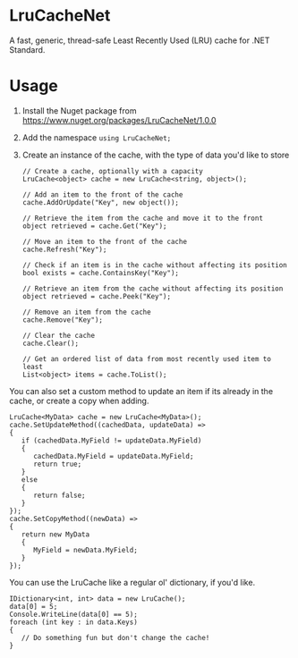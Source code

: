 # LruCacheNet

A fast, generic, thread-safe Least Recently Used (LRU) cache for .NET Standard.

# Usage

1) Install the Nuget package from https://www.nuget.org/packages/LruCacheNet/1.0.0

2) Add the namespace 
    `using LruCacheNet;`
    
3) Create an instance of the cache, with the type of data you'd like to store

    ```
    // Create a cache, optionally with a capacity
    LruCache<object> cache = new LruCache<string, object>(); 
    
    // Add an item to the front of the cache
    cache.AddOrUpdate("Key", new object());          
    
    // Retrieve the item from the cache and move it to the front
    object retrieved = cache.Get("Key");             
    
    // Move an item to the front of the cache
    cache.Refresh("Key");               
    
    // Check if an item is in the cache without affecting its position
    bool exists = cache.ContainsKey("Key");
    
    // Retrieve an item from the cache without affecting its position
    object retrieved = cache.Peek("Key");
    
    // Remove an item from the cache
    cache.Remove("Key");
    
    // Clear the cache
    cache.Clear();
    
    // Get an ordered list of data from most recently used item to least
    List<object> items = cache.ToList();
    ```
    
You can also set a custom method to update an item if its already in the cache, or create a copy when adding.

    
    LruCache<MyData> cache = new LruCache<MyData>();
    cache.SetUpdateMethod((cachedData, updateData) =>
    {
       if (cachedData.MyField != updateData.MyField)
       {
          cachedData.MyField = updateData.MyField;
          return true;
       }
       else
       {
          return false;
       }
    });
    cache.SetCopyMethod((newData) =>
    {
       return new MyData
       {
          MyField = newData.MyField;
       }
    });
    
You can use the LruCache like a regular ol' dictionary, if you'd like.

    IDictionary<int, int> data = new LruCache();
    data[0] = 5;
    Console.WriteLine(data[0] == 5);
    foreach (int key : in data.Keys)
    {
       // Do something fun but don't change the cache!
    }
